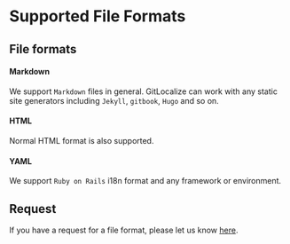 # Supported File Formats

## File formats

#### Markdown

We support `Markdown` files in general. GitLocalize can work with any static site generators including `Jekyll`, `gitbook`, `Hugo` and so on.

#### HTML

Normal HTML format is also supported.

#### YAML

We support `Ruby on Rails` i18n format and any framework or environment.

## Request

If you have a request for a file format, please let us know [here](https://gitlocalize.com/inquiries/new).
